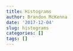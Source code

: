 ```yaml
---
title: Histograms
author: Brandon McKenna
date: '2017-12-04'
slug: histograms
categories: []
tags: []
---
```


